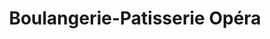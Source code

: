 ---
title: "Boulangerie-Patisserie Opéra"
url: /arcachon/boulangerie-patisserie-opera/
shop: boulangerie
---